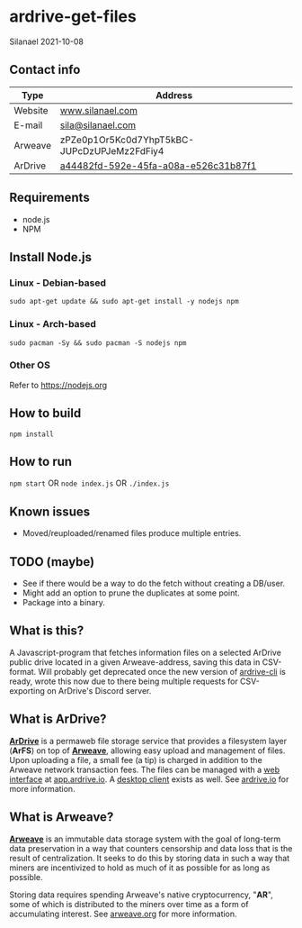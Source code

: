 # ardrive-get-files
Silanael 2021-10-08



## Contact info
Type    | Address
--------|--------------------------------------------
Website | www.silanael.com
E-mail  | sila@silanael.com
Arweave | zPZe0p1Or5Kc0d7YhpT5kBC-JUPcDzUPJeMz2FdFiy4
ArDrive | [a44482fd-592e-45fa-a08a-e526c31b87f1](https://app.ardrive.io/#/drives/a44482fd-592e-45fa-a08a-e526c31b87f1?name=Silanael)


## Requirements
- node.js
- NPM

## Install Node.js

### Linux - Debian-based
`sudo apt-get update && sudo apt-get install -y nodejs npm`

### Linux - Arch-based
`sudo pacman -Sy && sudo pacman -S nodejs npm`

### Other OS ###
Refer to https://nodejs.org


## How to build
`npm install`



## How to run
`npm start` OR `node index.js` OR `./index.js`


## Known issues
- Moved/reuploaded/renamed files produce multiple entries.
  

## TODO (maybe)
- See if there would be a way to do the fetch without creating a DB/user.
- Might add an option to prune the duplicates at some point.
- Package into a binary.


## What is this?
A Javascript-program that fetches information files on a selected ArDrive public drive
located in a given Arweave-address, saving this data in CSV-format.
Will probably get deprecated once the new version of [ardrive-cli](https://github.com/ardriveapp/ardrive-cli) is ready,
wrote this now due to there being multiple requests for CSV-exporting on ArDrive's Discord server.



## What is ArDrive?
[**ArDrive**](https://ardrive.io) is a permaweb file storage service that provides a filesystem layer (**ArFS**) on top of [**Arweave**](https://arweave.org),
allowing easy upload and management of files. Upon uploading a file, a small fee (a tip) is charged
in addition to the Arweave network transaction fees. The files can be managed with
a [web interface](https://github.com/ardriveapp/ardrive-web) at [app.ardrive.io](https://app.ardrive.io).
A [desktop client](https://github.com/ardriveapp/ardrive-desktop) exists as well.
See [ardrive.io](https://www.ardrive.io) for more information.



## What is Arweave?
[**Arweave**](https://arweave.org) is an immutable data storage system with the goal of long-term data preservation
in a way that counters censorship and data loss that is the result of centralization.
It seeks to do this by storing data in such a way that miners are incentivized 
to hold as much of it as possible for as long as possible.

Storing data requires spending Arweave's native cryptocurrency, "**AR**", some of which is distributed to the miners
over time as a form of accumulating interest. See [arweave.org](https://www.arweave.org) for more information.
